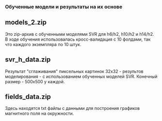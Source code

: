 ### Обученные модели и результаты на их основе 

## models_2.zip

Это zip-архив с обученными моделями SVR для h6/h2, h10/h2 и h14/h2. В ходе обучения использовалась кросс-валидация с 10 фолдами, так что каждого экземпляра по 10 штук.

## svr_h_data.zip

Результат "сглаживания" пиксельных картинок 32х32 - результов моделирования - с использованием обученных моделей SVR. Конечный размер - 500х500 у каждой.

## fields_data.zip

Здесь находятся txt файлы с данными для построения графиков магнитного поля на окружности.
